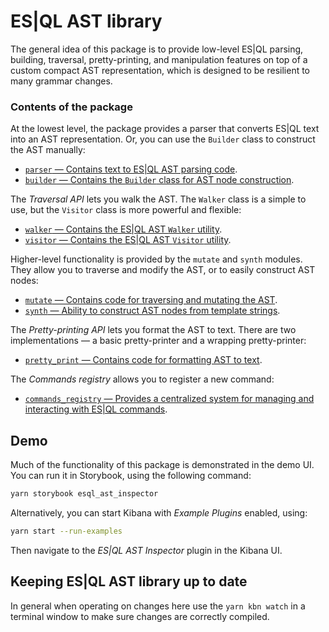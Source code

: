 # ES|QL AST library

The general idea of this package is to provide low-level ES|QL parsing,
building, traversal, pretty-printing, and manipulation features on top of a
custom compact AST representation, which is designed to be resilient to many
grammar changes.


### Contents of the package

At the lowest level, the package provides a parser that converts ES|QL text into
an AST representation. Or, you can use the `Builder` class to construct the AST
manually:

- [`parser` &mdash; Contains text to ES|QL AST parsing code](./src/parser/README.md).
- [`builder` &mdash; Contains the `Builder` class for AST node construction](./src/builder/README.md).

The *Traversal API* lets you walk the AST. The `Walker` class is a simple
to use, but the `Visitor` class is more powerful and flexible:

- [`walker` &mdash; Contains the ES|QL AST `Walker` utility](./src/walker/README.md).
- [`visitor` &mdash; Contains the ES|QL AST `Visitor` utility](./src/visitor/README.md).

Higher-level functionality is provided by the `mutate` and `synth` modules. They
allow you to traverse and modify the AST, or to easily construct AST nodes:

- [`mutate` &mdash; Contains code for traversing and mutating the AST](./src/mutate/README.md).
- [`synth` &mdash; Ability to construct AST nodes from template strings](./src/synth/README.md).

The *Pretty-printing API* lets you format the AST to text. There are two
implementations &mdash; a basic pretty-printer and a wrapping pretty-printer:

- [`pretty_print` &mdash; Contains code for formatting AST to text](./src/pretty_print/README.md).

The *Commands registry* allows you to register a new command:

- [`commands_registry` &mdash; Provides a centralized system for managing and interacting with ES|QL commands](./src/commands_registry/README.md).


## Demo

Much of the functionality of this package is demonstrated in the demo UI. You
can run it in Storybook, using the following command:

```bash
yarn storybook esql_ast_inspector
```

Alternatively, you can start Kibana with *Example Plugins* enabled, using:

```bash
yarn start --run-examples
```

Then navigate to the *ES|QL AST Inspector* plugin in the Kibana UI.


## Keeping ES|QL AST library up to date

In general when operating on changes here use the `yarn kbn watch` in a terminal
window to make sure changes are correctly compiled.
